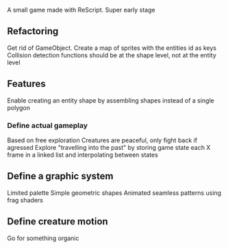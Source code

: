 A small game made with ReScript. Super early stage

## Refactoring

Get rid of GameObject.
Create a map of sprites with the entities id as keys
Collision detection functions should be at the shape level, not at the entity level

## Features

Enable creating an entity shape by assembling shapes instead of a single polygon

### Define actual gameplay

Based on free exploration
Creatures are peaceful, only fight back if agressed
Explore "travelling into the past" by storing game state each X frame in a linked list and interpolating between states

## Define a graphic system

Limited palette
Simple geometric shapes
Animated seamless patterns using frag shaders

## Define creature motion

Go for something organic
